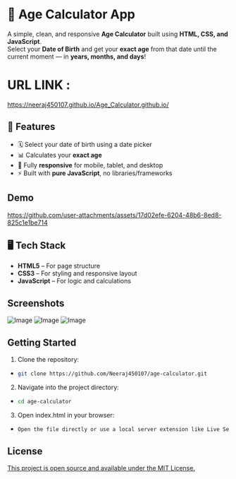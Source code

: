 
# 🎂 Age Calculator App

A simple, clean, and responsive **Age Calculator** built using **HTML, CSS, and JavaScript**.  
Select your **Date of Birth** and get your **exact age** from that date until the current moment — in **years, months, and days**!



# URL LINK : 
https://neeraj450107.github.io/Age_Calculator.github.io/

## 🌟 Features 

 - 🗓️ Select your date of birth using a date picker
 - 📊 Calculates your **exact age**
 - 📱 Fully **responsive** for mobile, tablet, and desktop
 - ⚡ Built with **pure JavaScript**, no libraries/frameworks

 


## Demo


https://github.com/user-attachments/assets/17d02efe-6204-48b6-8ed8-825c1e1be714


## 🖥️ Tech Stack

 - **HTML5** – For page structure 
 - **CSS3** – For styling and responsive layout  
 - **JavaScript** – For logic and calculations
## Screenshots


![Image](https://github.com/user-attachments/assets/4031134e-92dd-4def-840f-6edc4d71969f)
![Image](https://github.com/user-attachments/assets/3f40a3af-0e8c-43d0-b49e-dc0213c08862)
![Image](https://github.com/user-attachments/assets/5db365d5-b64b-4cca-876f-4843ba10a17b)


## Getting Started

1) Clone the repository:

-  ```bash
   git clone https://github.com/Neeraj450107/age-calculator.git

2) Navigate into the project directory:

- ```bash 
  cd age-calculator

3) Open index.html in your browser:

-  ```bash
   Open the file directly or use a local server extension like Live Server in VS Code.


## License

[This project is open source and available under the MIT License.](https://choosealicense.com/licenses/mit/)

